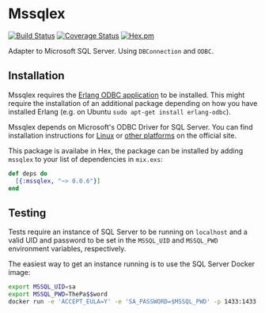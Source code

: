 # Mssqlex

[![Build Status](https://travis-ci.org/findmypast-oss/mssqlex.svg?branch=master)](https://travis-ci.org/findmypast-oss/mssqlex)
[![Coverage Status](https://coveralls.io/repos/github/findmypast-oss/mssqlex/badge.svg)](https://coveralls.io/github/findmypast-oss/mssqlex)
[![Hex.pm](https://img.shields.io/hexpm/v/mssqlex.svg)](https://hex.pm/packages/mssqlex)

Adapter to Microsoft SQL Server. Using `DBConnection` and `ODBC`.

## Installation

Mssqlex requires the [Erlang ODBC application](http://erlang.org/doc/man/odbc.html) to be installed.
This might require the installation of an additional package depending on how you have installed
Erlang (e.g. on Ubuntu `sudo apt-get install erlang-odbc`).

Mssqlex depends on Microsoft's ODBC Driver for SQL Server. You can find installation
instructions for [Linux](https://docs.microsoft.com/en-us/sql/connect/odbc/linux/installing-the-microsoft-odbc-driver-for-sql-server-on-linux)
or [other platforms](https://docs.microsoft.com/en-us/sql/connect/odbc/microsoft-odbc-driver-for-sql-server)
on the official site.

This package is availabe in Hex, the package can be installed
by adding `mssqlex` to your list of dependencies in `mix.exs`:

```elixir
def deps do
  [{:mssqlex, "~> 0.0.6"}]
end
```

## Testing

Tests require an instance of SQL Server to be running on `localhost` and a valid
UID and password to be set in the `MSSQL_UID` and `MSSQL_PWD` environment
variables, respectively.

The easiest way to get an instance running is to use the SQL Server Docker image:
```sh
export MSSQL_UID=sa
export MSSQL_PWD=ThePa$$word
docker run -e 'ACCEPT_EULA=Y' -e 'SA_PASSWORD=$MSSQL_PWD' -p 1433:1433 -d microsoft/mssql-server-linux
```
